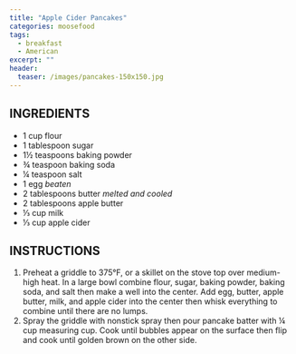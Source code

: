 ```yaml
---
title: "Apple Cider Pancakes"
categories: moosefood
tags: 
  - breakfast
  - American
excerpt: ""
header:
  teaser: /images/pancakes-150x150.jpg
---
```


## INGREDIENTS
* 1 cup flour
* 1 tablespoon sugar
* 1½ teaspoons baking powder
* ¾ teaspoon baking soda
* ¼ teaspoon salt
* 1 egg *beaten*
* 2 tablespoons butter *melted and cooled*
* 2 tablespoons apple butter
* ⅓ cup milk
* ⅓ cup apple cider

## INSTRUCTIONS
1. Preheat a griddle to 375°F, or a skillet on the stove top over medium-high heat. In a large bowl combine flour, sugar, baking powder, baking soda, and salt then make a well into the center. Add egg, butter, apple butter, milk, and apple cider into the center then whisk everything to combine until there are no lumps.
2. Spray the griddle with nonstick spray then pour pancake batter with ¼ cup measuring cup. Cook until bubbles appear on the surface then flip and cook until golden brown on the other side.
